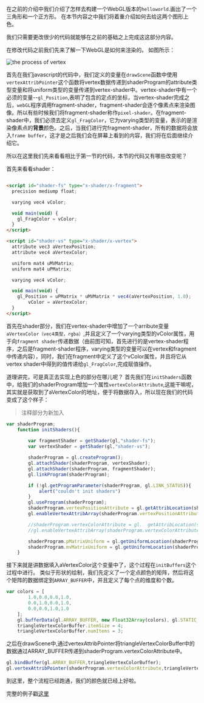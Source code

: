 在之前的介绍中我们介绍了怎样去构建一个WebGL版本的`helloworld`.画出了一个三角形和一个正方形。
在本节内容之中我们将着重介绍如何去给这两个图形上色。

我们只需要更改很少的代码就能够在之前的基础之上完成这这部分内容。

在修改代码之前我们先来了解一下WebGL是如何来渲染的。
如图所示：

![the process of vertex](http://learningwebgl.com/lessons/lesson02/simple-rendering-pipeline.png)

首先在我们javascript的代码中，我们定义的变量在`drawScene`函数中使用`vertexAttribPointer`这个函数将vertex数据传递到shaderProgram的attribute类型变量和将uniform类型的变量传递到vertex-shader中。vertex-shader中有一个必须的变量--`gl_Position`,表明了包含的定点的坐标，当vertex-shader完成之后，`webGL`程序调用fragment-shader，fragment-shader会逐个像素点来渲染图像。所以有些时候我们将fragment-shader称作`pixel-shader`。在fragment-shader中，我们必须去定义`gl_FragColor`，它为varying类型的变量，表示的是渲染像素点的**背景**颜色。之后，当我们进行完fragment-shader，所有的数据将会放入`frame buffer`，这才是之后我们会在屏幕上看到的内容，我们将在后面继续介绍它。

所以在这里我们先来看看相比于第一节的代码，本节的代码又有哪些改变呢？

首先来看看shader：

```html

<script id="shader-fs" type="x-shader/x-fragment">
  precision mediump float;

  varying vec4 vColor;

  void main(void) {
    gl_FragColor = vColor;
  }
</script>

<script id="shader-vs" type="x-shader/x-vertex">
  attribute vec3 aVertexPosition;
  attribute vec4 aVertexColor;

  uniform mat4 uMVMatrix;
  uniform mat4 uPMatrix;

  varying vec4 vColor;

  void main(void) {
    gl_Position = uPMatrix * uMVMatrix * vec4(aVertexPosition, 1.0);
    	vColor = aVertexColor;
  }
</script>

```
首先在shader部分，我们在vertex-shader中增加了一个arribute变量`aVertexColor（vec4类型，rgba）`,并且定义了一个varying类型的vColor属性，用于向`fragment shader`传递数据（由前图可知，首先进行的是vertex-shader程序，之后是fragment-shader程序，varying类型的变量可以在vertex和fragment中传递内容），同时，我们在fragment中定义了这个vColor属性，并且将它从vertex shader中得到的值传递给`gl_FragColor`,完成赋值操作。

道理讲完，可是真正去实现上色的部分在哪儿呢？
首先我们在`initShaders`函数中，给我们的shaderProgram增加一个属性`vertexColorAttribute`,这能干嘛呢，其实就是获取到了aVertexColor的地址，便于将数据存入，所以现在我们的代码变成了这个样子：

> 注释部分为新加入

```js
var shaderProgram;
	function initShaders(){
		
		var fragmentShader = getShader(gl,"shader-fs");
		var vertexShader = getShader(gl,"shader-vs");

		shaderProgram = gl.createProgram();
		gl.attachShader(shaderProgram, vertexShader);
		gl.attachShader(shaderProgram, fragmentShader);
		gl.linkProgram(shaderProgram);

		if (!gl.getProgramParameter(shaderProgram, gl.LINK_STATUS)){
			alert("couldn't init shaders")
		}
		gl.useProgram(shaderProgram);
		shaderProgram.vertexPositionAttribute = gl.getAttribLocation(shaderProgram, "aVertexPosition");	
		gl.enableVertexAttribArray(shaderProgram.vertexPositionAttribute);

		//shaderProgram.vertexColorAttribute = gl.	getAttribLocation(shaderProgram,"aVertexColor");
		//gl.enableVertexAttribArray(shaderProgram.vertexColorAttribute);	

		shaderProgram.pMatrixUniform = gl.getUniformLocation(shaderProgram,"uPMatrix");
		shaderProgram.mvMatrixUniform = gl.getUniformLocation(shaderProgram,"uMVMatrix");
	}

```

接下来就是讲数据填入aVertexColor这个变量中了，这个过程在`initBuffers`这个过程中进行。
类似于形状的绘制，我们先定义了一个定点颜色的矩阵，然后将这个矩阵的数据绑定到`ARRAY_BUFFER`中，并且定义了每个点的维度和个数。

```js
var colors = [
		1.0,0.0,0.0,1.0,
		0.0,1.0,0.0,1.0,
		0.0,0.0,1.0,1.0
	];
	gl.bufferData(gl.ARRAY_BUFFER, new Float32Array(colors), gl.STATIC_DRAW);
	triangleVertexColorBuffer.itemSize = 4;
	triangleVertexColorBuffer.numItems = 3;

```
之后在drawScene中,通过vertexAttribPointer将triangleVertexColorBuffer中的数据通过ARRAY_BUFFER传递到shaderProgram.vertexColorAttribute中。

```js
gl.bindBuffer(gl.ARRAY_BUFFER,triangleVertexColorBuffer);
gl.vertexAttribPointer(shaderProgram.vertexColorAttribute,triangleVertexColorBuffer.itemSize,gl.FLOAT,false,0,0);
```

到这里，整个流程已经跑通，我们的颜色就已经上好啦。

完整的例子戳[这里](https://github.com/VinthonyLab/webgl-tutorial/blob/master/examples/2.html)
